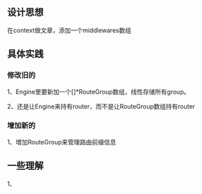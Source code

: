 ## 设计思想

在context做文章，添加一个middlewares数组

## 具体实践

### 修改旧的

1、Engine里要新加一个[]*RouteGroup数组，线性存储所有group。

2、还是让Engine来持有router，而不是让RouteGroup数组持有router
### 增加新的

1、增加RouteGroup来管理路由前缀信息

## 一些理解

1、

